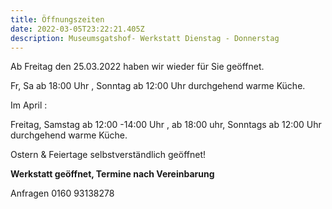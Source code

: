 ```yaml
---
title: Öffnungszeiten
date: 2022-03-05T23:22:21.405Z
description: Museumsgatshof- Werkstatt Dienstag - Donnerstag
---
```

Ab Freitag den 25.03.2022 haben wir wieder für Sie geöffnet. 

Fr, Sa ab 18:00 Uhr , Sonntag ab 12:00 Uhr durchgehend warme Küche.

Im April :

Freitag, Samstag ab 12:00 -14:00 Uhr , ab 18:00 uhr, Sonntags ab 12:00 Uhr durchgehend warme Küche. 

Ostern & Feiertage selbstverständlich geöffnet!

**Werkstatt geöffnet, Termine nach Vereinbarung**

Anfragen 0160 93138278